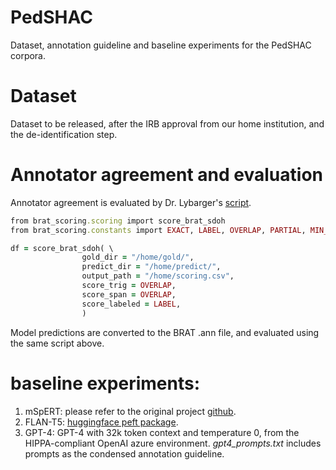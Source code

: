 # PedSHAC
Dataset, annotation guideline and baseline experiments for the PedSHAC corpora.


# Dataset
Dataset to be released, after the IRB approval from our home institution, and the de-identification step.


# Annotator agreement and evaluation
Annotator agreement is evaluated by Dr. Lybarger's [script](https://github.com/Lybarger/brat_scoring).
```ruby
from brat_scoring.scoring import score_brat_sdoh
from brat_scoring.constants import EXACT, LABEL, OVERLAP, PARTIAL, MIN_DIST

df = score_brat_sdoh( \
                gold_dir = "/home/gold/",
                predict_dir = "/home/predict/",
                output_path = "/home/scoring.csv",
                score_trig = OVERLAP,
                score_span = OVERLAP, 
                score_labeled = LABEL,
                )
```

Model predictions are converted to the BRAT .ann file, and evaluated using the same script above.

# baseline experiments:
1. mSpERT: please refer to the original project [github](https://github.com/uw-bionlp/mspert).
2. FLAN-T5: [huggingface peft package](https://www.philschmid.de/fine-tune-flan-t5-peft).
3. GPT-4: GPT-4 with 32k token context and temperature 0, from the HIPPA-compliant OpenAI azure environment. _gpt4_prompts.txt_ includes prompts as the condensed annotation guideline.
